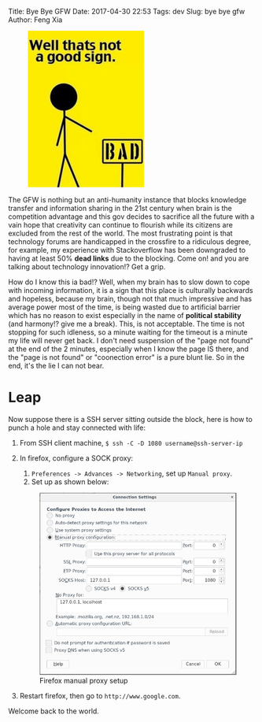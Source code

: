 Title: Bye Bye GFW
Date: 2017-04-30 22:53
Tags: dev
Slug: bye bye gfw
Author: Feng Xia

<figure class="col l3 m3 s12">
  <img src="images/funny/gfw.jpg"/>
</figure>


The GFW is nothing but an anti-humanity instance that blocks knowledge
transfer and information sharing in the 21st century when brain is the
competition advantage and this gov decides to sacrifice all the future
with a vain hope that creativity can continue to flourish while its
citizens are excluded from the rest of the world. The most frustrating
point is that technology forums are handicapped in the crossfire to a
ridiculous degree, for example, my experience with Stackoverflow has
been downgraded to having at least 50% **dead links** due to the
blocking. Come on! and you are talking about technology innovation!?
Get a grip.

How do I know this ia bad!? Well, when my brain has to slow down to
cope with incoming information, it is a sign that this place is
culturally backwards and hopeless, because my brain, though not that
much impressive and has average power most of the time, is being
wasted due to artificial barrier which has no reason to exist
especially in the name of __political stability__ (and harmony!? give
me a break). This, is not acceptable. The time is not stopping for
such idleness, so a minute waiting for the timeout is a minute my life
will never get back. I don't need suspension of the "page not found"
at the end of the 2 minutes, especially when I know the page IS there,
and the "page is not found" or "coonection error" is a pure blunt
lie. So in the end, it's the lie I can not bear.

# Leap

Now suppose there is a SSH server sitting outside the block, here is
how to punch a hole and stay connected with life:

1. From SSH client machine, `$ ssh -C -D 1080 username@ssh-server-ip`
2. In firefox, configure a SOCK proxy:
    1. `Preferences -> Advances -> Networking`, set up `Manual proxy`.
    2. Set up as shown below:

    <figure class="s12 center">
        <img src="images/firefox%20manual%20proxy.png" />
        <figcaption>Firefox manual proxy setup</figcaption>
    </figure>
    
3. Restart firefox, then go to `http://www.google.com`.
    
Welcome back to the world.
